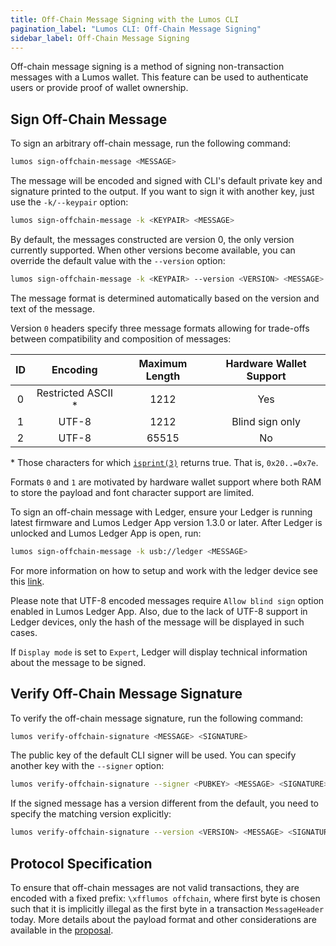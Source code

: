 ```yaml
---
title: Off-Chain Message Signing with the Lumos CLI
pagination_label: "Lumos CLI: Off-Chain Message Signing"
sidebar_label: Off-Chain Message Signing
---
```


Off-chain message signing is a method of signing non-transaction messages with
a Lumos wallet. This feature can be used to authenticate users or provide
proof of wallet ownership.

## Sign Off-Chain Message

To sign an arbitrary off-chain message, run the following command:

```bash
lumos sign-offchain-message <MESSAGE>
```

The message will be encoded and signed with CLI's default private key and
signature printed to the output. If you want to sign it with another key, just
use the `-k/--keypair` option:

```bash
lumos sign-offchain-message -k <KEYPAIR> <MESSAGE>
```

By default, the messages constructed are version 0, the only version currently
supported. When other versions become available, you can override the default
value with the `--version` option:

```bash
lumos sign-offchain-message -k <KEYPAIR> --version <VERSION> <MESSAGE>
```

The message format is determined automatically based on the version and text
of the message.

Version `0` headers specify three message formats allowing for trade-offs
between compatibility and composition of messages:

| ID  |      Encoding       | Maximum Length | Hardware Wallet Support |
| :-: | :-----------------: | :------------: | :---------------------: |
|  0  | Restricted ASCII \* |      1212      |           Yes           |
|  1  |        UTF-8        |      1212      |     Blind sign only     |
|  2  |        UTF-8        |     65515      |           No            |

\* Those characters for which [`isprint(3)`](https://linux.die.net/man/3/isprint)
returns true. That is, `0x20..=0x7e`.

Formats `0` and `1` are motivated by hardware wallet support where both RAM to
store the payload and font character support are limited.

To sign an off-chain message with Ledger, ensure your Ledger is running latest
firmware and Lumos Ledger App version 1.3.0 or later. After Ledger is
unlocked and Lumos Ledger App is open, run:

```bash
lumos sign-offchain-message -k usb://ledger <MESSAGE>
```

For more information on how to setup and work with the ledger device see this
[link](../wallets/hardware/ledger.md).

Please note that UTF-8 encoded messages require `Allow blind sign` option
enabled in Lumos Ledger App. Also, due to the lack of UTF-8 support in Ledger
devices, only the hash of the message will be displayed in such cases.

If `Display mode` is set to `Expert`, Ledger will display technical
information about the message to be signed.

## Verify Off-Chain Message Signature

To verify the off-chain message signature, run the following command:

```bash
lumos verify-offchain-signature <MESSAGE> <SIGNATURE>
```

The public key of the default CLI signer will be used. You can specify another
key with the `--signer` option:

```bash
lumos verify-offchain-signature --signer <PUBKEY> <MESSAGE> <SIGNATURE>
```

If the signed message has a version different from the default, you need to
specify the matching version explicitly:

```bash
lumos verify-offchain-signature --version <VERSION> <MESSAGE> <SIGNATURE>
```

## Protocol Specification

To ensure that off-chain messages are not valid transactions, they are encoded
with a fixed prefix: `\xfflumos offchain`, where first byte is chosen such
that it is implicitly illegal as the first byte in a transaction
`MessageHeader` today. More details about the payload format and other
considerations are available in the
[proposal](https://github.com/lumos-labs/lumos/blob/master/docs/src/proposals/off-chain-message-signing.md).
